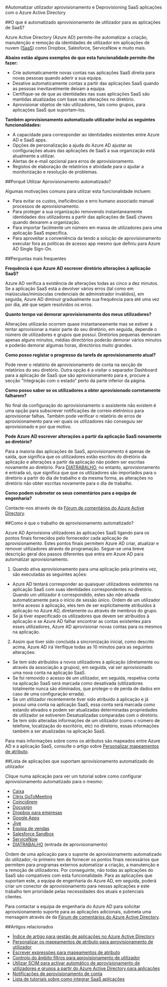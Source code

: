 <properties
    pageTitle="Automatizado SaaS aplicação utilizador aprovisionamento no Azure AD | Microsoft Azure"
    description="Uma introdução à como pode utilizar o Azure AD para aprovisionar automaticamente, retirar aprovisionar e atualizar continuamente contas de utilizador entre várias aplicações de SaaS de terceiros."
    services="active-directory"
    documentationCenter=""
    authors="asmalser-msft"
    manager="femila"
    editor=""/>

<tags
    ms.service="active-directory"
    ms.devlang="na"
    ms.topic="article"
    ms.tgt_pltfrm="na"
    ms.workload="identity"
    ms.date="02/09/2016"
    ms.author="asmalser-msft"/>

#<a name="automate-user-provisioning-and-deprovisioning-to-saas-applications-with-azure-active-directory"></a>Automatizar utilizador aprovisionamento e Deprovisioning SaaS aplicações com o Azure Active Directory

##<a name="what-is-automated-user-provisioning-for-saas-apps"></a>O que é automatizado aprovisionamento de utilizador para as aplicações de SaaS?

Azure Active Directory (Azure AD) permite-lhe automatizar a criação, manutenção e remoção da identidades de utilizador em aplicações de nuvem ([SaaS](https://azure.microsoft.com/overview/what-is-saas/)) como Dropbox, Salesforce, ServiceNow e muito mais.

**Abaixo estão alguns exemplos do que esta funcionalidade permite-lhe fazer:**

- Crie automaticamente novas contas nas aplicações SaaS direita para novas pessoas quando aderir a sua equipa.
- Desative automaticamente contas a partir das aplicações SaaS quando as pessoas inevitavelmente deixam a equipa.
- Certifique-se de que as identidades nas suas aplicações SaaS são mantidas atualizadas com base nas alterações no diretório.
- Aprovisionar objetos de não utilizadores, tais como grupos, para aplicações SaaS que suportam-los.

**Também aprovisionamento automatizado utilizador inclui as seguintes funcionalidades:**

- A capacidade para corresponder ao identidades existentes entre Azure AD e SaaS apps.
- Opções de personalização a ajuda do Azure AD ajustar as configurações atuais das aplicações de SaaS a sua organização está atualmente a utilizar.
- Alertas de e-mail opcional para erros de aprovisionamento.
- Registos de elaboração de relatórios e atividade para o ajudar a monitorização e resolução de problemas.

##<a name="why-use-automated-provisioning"></a>Porquê Utilizar Aprovisionamento automatizado?

Algumas motivações comuns para utilizar esta funcionalidade incluem:

- Para evitar os custos, ineficiências e erro humano associado manual processos de aprovisionamento.
- Para proteger a sua organização removendo instantaneamente identidades dos utilizadores a partir das aplicações de SaaS chaves quando deixarem a organização.
- Para importar facilmente um número em massa de utilizadores para uma aplicação SaaS específica.
- Para aproveitar a conveniência da tendo a solução de aprovisionamento executar fora as políticas de acesso app mesmo que definiu para Azure AD Single Sign-On.

##<a name="frequently-asked-questions"></a>Perguntas mais frequentes

**Frequência é que Azure AD escrever diretório alterações à aplicação SaaS?**

Azure AD verifica a existência de alterações todas as cinco a dez minutos. Se a aplicação SaaS está a devolver vários erros (tal como em maiúsculas/minúsculas credenciais de administrador inválidos), em seguida, Azure AD diminuir gradualmente sua frequência para até uma vez por dia, até que sejam resolvidos os erros.

**Quanto tempo vai demorar aprovisionamento dos meus utilizadores?**

Alterações utilizarão ocorrem quase instantaneamente mas se estiver a tentar aprovisionar a maior parte do seu diretório, em seguida, depende o número de utilizadores e grupos que possui. Diretórios pequenas demoram apenas alguns minutos, médias directórios poderão demorar vários minutos e poderão demorar algumas horas, directórios muito grandes.

**Como posso registar o progresso da tarefa de aprovisionamento atual?**

Pode rever o relatório de aprovisionamento de conta na secção de relatórios do seu diretório. Outra opção é a visitar o separador Dashboard para a aplicação de SaaS que são aprovisionamento para e, procure a secção "Integração com o estado" perto da parte inferior da página.

**Como posso saber se os utilizadores a obter aprovisionado corretamente falharem?**

No final da configuração do aprovisionamento o assistente não existem é uma opção para subscrever notificações de correio eletrónico para aprovisionar falhas. Também pode verificar o relatório de erros de aprovisionamento para ver quais os utilizadores não conseguiu ser aprovisionado e por que motivo.

**Pode Azure AD escrever alterações a partir da aplicação SaaS novamente ao diretório?**

Para a maioria das aplicações de SaaS, aprovisionamento é apenas de saída, que significa que os utilizadores estão escritos do diretório da aplicação e alterações a partir da aplicação não podem ser escritas novamente ao diretório. Para [DIATRABALHO](https://msdn.microsoft.com/library/azure/dn762434.aspx), no entanto, aprovisionamento é entrada só, que significa que que os utilizadores são importados para o diretório a partir do dia de trabalho e da mesma forma, as alterações no diretório não obter escritas novamente para o dia de trabalho.

**Como podem submeter os seus comentários para a equipa de engenharia?**

Contacte-nos através de da [Fórum de comentários do Azure Active Directory](https://feedback.azure.com/forums/169401-azure-active-directory/).

##<a name="how-does-automated-provisioning-work"></a>Como é que o trabalho de aprovisionamento automatizado?

Azure AD Aprovisiona utilizadores às aplicações SaaS ligando para os pontos finais fornecidos pelo fornecedor cada aplicação de aprovisionamento. Estes pontos finais permitem Azure AD criar, atualizar e remover utilizadores através de programação. Segue-se uma breve descrição geral dos passos diferentes que entra em Azure AD para automatizar aprovisionamento.

1. Quando ativa aprovisionamento para uma aplicação pela primeira vez, são executadas as seguintes ações:
 - Azure AD tentará corresponder ao quaisquer utilizadores existentes na aplicação SaaS com suas identidades correspondentes no diretório. Quando um utilizador é correspondido, estes são *não* ativada automaticamente para o início de sessão único. Ordem de um utilizador tenha acesso à aplicação, eles tem de ser explicitamente atribuídos à aplicação no Azure AD, diretamente ou através de membros do grupo.
 - Se já tiver especificado os utilizadores que devem ser atribuídos à aplicação e se Azure AD falhar encontrar as contas existentes para esses utilizadores, Azure AD aprovisionar novas contas para os mesmos na aplicação.
2. Assim que tiver sido concluída a sincronização inicial, como descrito acima, Azure AD irá Verifique todas as 10 minutos para as seguintes alterações:
 - Se tem sido atribuídos a novos utilizadores à aplicação (diretamente ou através da associação a grupos), em seguida, vai ser aprovisionado uma nova conta na aplicação SaaS.
 - Se foi removido o acesso de um utilizador, em seguida, respetiva conta na aplicação SaaS será marcada como desativada (utilizadores totalmente nunca são eliminados, que protege-o de perda de dados em caso de uma configuração errada).
 - Se um utilizador recentemente tiver sido atribuído à aplicação e já possui uma conta na aplicação SaaS, essa conta será marcada como estando ativados e podem ser atualizadas determinadas propriedades de utilizador se estiverem Desatualizadas comparadas com o diretório.
 - Se tem sido alteradas informações de um utilizador (como o número de telefone, localização do escritório, etc) no diretório, essas informações também a ser atualizadas na aplicação SaaS.

Para mais informações sobre como os atributos são mapeados entre Azure AD e a aplicação SaaS, consulte o artigo sobre [Personalizar mapeamentos de atributo](active-directory-saas-customizing-attribute-mappings.md).

##<a name="list-of-apps-that-support-automated-user-provisioning"></a>Lista de aplicações que suportam aprovisionamento automatizado do utilizador

Clique numa aplicação para ver um tutorial sobre como configurar aprovisionamento automatizado para o mesmo:

- [Caixa](http://go.microsoft.com/fwlink/?LinkId=286016)
- [Citrix GoToMeeting](http://go.microsoft.com/fwlink/?LinkId=309580)
- [Coincidirem](http://go.microsoft.com/fwlink/?LinkId=309575)
- [Docusign](http://go.microsoft.com/fwlink/?LinkId=403254)
- [Dropbox para empresas](http://go.microsoft.com/fwlink/?LinkId=309581)
- [Google Apps](http://go.microsoft.com/fwlink/?LinkId=309577)
- [Jive](http://go.microsoft.com/fwlink/?LinkId=309591)
- [Equipa de vendas](http://go.microsoft.com/fwlink/?LinkId=286017)
- [Salesforce Sandbox](http://go.microsoft.com/fwlink/?LinkId=327869)
- [ServiceNow](http://go.microsoft.com/fwlink/?LinkId=309587)
- [DIATRABALHO](http://go.microsoft.com/fwlink/?LinkId=690250) (entrada de aprovisionamento)

Ordem de uma aplicação para o suporte de aprovisionamento automatizado do utilizador,-lo primeiro tem de fornecer os pontos finais necessários que permitem para programas externos automatizar a criação, a manutenção e a remoção de utilizadores. Por conseguinte, não todas as aplicações do SaaS são compatíveis com esta funcionalidade. Para as aplicações que suportam este, a equipa de engenharia do Azure AD, em seguida, poderá criar um conector de aprovisionamento para nessas aplicações e este trabalho tem prioridade pelas necessidades dos atuais e potenciais clientes.

Para contactar a equipa de engenharia do Azure AD para solicitar aprovisionamento suporte para as aplicações adicionais, submeta uma mensagem através de da [Fórum de comentários do Azure Active Directory](https://feedback.azure.com/forums/169401-azure-active-directory/).

##<a name="related-articles"></a>Artigos relacionados

- [Índice de artigo para gestão de aplicações no Azure Active Directory](active-directory-apps-index.md)
- [Personalizar os mapeamentos de atributo para aprovisionamento de utilizador](active-directory-saas-customizing-attribute-mappings.md)
- [Escrever expressões para mapeamentos de atributo](active-directory-saas-writing-expressions-for-attribute-mappings.md)
- [Controlo do âmbito filtros para aprovisionamento de utilizador](active-directory-saas-scoping-filters.md)
- [Utilizar SCIM para activar automático de aprovisionamento de utilizadores e grupos a partir do Azure Active Directory para aplicações](active-directory-scim-provisioning.md)
- [Notificações de aprovisionamento de conta](active-directory-saas-account-provisioning-notifications.md)
- [Lista de tutoriais sobre como integrar SaaS aplicações](active-directory-saas-tutorial-list.md)
